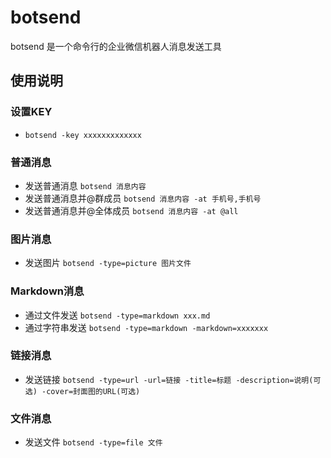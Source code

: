 # botsend

botsend 是一个命令行的企业微信机器人消息发送工具

## 使用说明

### 设置KEY
* `botsend -key xxxxxxxxxxxxx`

### 普通消息
* 发送普通消息 `botsend 消息内容`
* 发送普通消息并@群成员 `botsend 消息内容 -at 手机号,手机号`
* 发送普通消息并@全体成员 `botsend 消息内容 -at @all`

### 图片消息
* 发送图片 `botsend -type=picture 图片文件`

### Markdown消息
* 通过文件发送 `botsend -type=markdown xxx.md`
* 通过字符串发送 `botsend -type=markdown -markdown=xxxxxxx`

### 链接消息
* 发送链接 `botsend -type=url -url=链接 -title=标题 -description=说明(可选) -cover=封面图的URL(可选)`

### 文件消息
* 发送文件 `botsend -type=file 文件`
